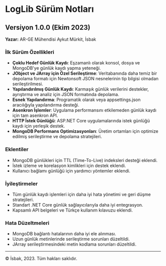# LogLib Sürüm Notları

## Versiyon 1.0.0 (Ekim 2023)

**Yazar:** AR-GE Mühendisi Aykut Mürkit, İsbak

### İlk Sürüm Özellikleri

- **Çoklu Hedef Günlük Kaydı**: Eşzamanlı olarak konsol, dosya ve MongoDB'ye günlük kaydı yapma yeteneği.
- **JObject ve JArray için Özel Serileştirme**: Veritabanında daha temiz bir depolama formatı için Newtonsoft JSON nesnelerinin tip bilgisi olmadan serileştirilmesi.
- **Yapılandırılmış Günlük Kaydı**: Karmaşık günlük verilerini destekler, ayrıştırma ve analiz için JSON formatında depolama.
- **Esnek Yapılandırma**: Programatik olarak veya appsettings.json aracılığıyla yapılandırma desteği.
- **Asenkron İşlemler**: Uygulama performansını etkilemeden günlük kaydı için tam asenkron API.
- **HTTP İstek Günlüğü**: ASP.NET Core uygulamalarında istek günlüğü kaydı için yerleşik destek.
- **MongoDB Performans Optimizasyonları**: Üretim ortamları için optimize edilmiş serileştirme ve depolama stratejileri.

### Eklentiler

- MongoDB günlükleri için TTL (Time-To-Live) indeksleri desteği eklendi.
- İstek izleme ve korelasyon kimlikleri için destek eklendi.
- Kullanıcı bağlamı günlüğü için yardımcı yöntemler eklendi.

### İyileştirmeler

- Tüm günlük kaydı işlemleri için daha iyi hata yönetimi ve geri düşme stratejileri.
- Standart .NET Core günlük sağlayıcılarıyla daha iyi entegrasyon.
- Kapsamlı API belgeleri ve Türkçe kullanım kılavuzu eklendi.

### Hata Düzeltmeleri

- MongoDB bağlantı hatalarının daha iyi ele alınması.
- Uzun günlük metinlerinde serileştirme sorunları düzeltildi.
- JArray serileştirmesindeki metin kodlama sorunları düzeltildi.

---

© İsbak, 2023. Tüm hakları saklıdır. 